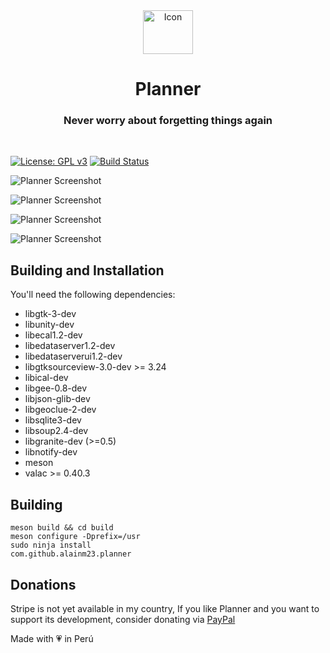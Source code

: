 <div align="center">
  <span align="center"> <img width="80" height="70" class="center" src="https://github.com/alainm23/planner/blob/master/data/icons/128/com.github.alainm23.planner.svg" alt="Icon"></span>
  <h1 align="center">Planner</h1>
  <h3 align="center">Never worry about forgetting things again</h3>
</div>

<br/>

[![License: GPL v3](https://img.shields.io/badge/License-GPL%20v3-blue.svg)](https://github.com/alainm23/planner/blob/master/LICENSE)
[![Build Status](https://travis-ci.com/alainm23/planner.svg?branch=master)](https://travis-ci.com/alainm23/planner)

![Planner Screenshot](https://github.com/alainm23/planner/raw/master/data/screenshot/screenshot-01.png)

![Planner Screenshot](https://github.com/alainm23/planner/raw/master/data/screenshot/screenshot-02.png)

![Planner Screenshot](https://github.com/alainm23/planner/raw/master/data/screenshot/screenshot-03.png)

![Planner Screenshot](https://github.com/alainm23/planner/raw/master/data/screenshot/screenshot-04.png)

## Building and Installation

You'll need the following dependencies:
* libgtk-3-dev
* libunity-dev
* libecal1.2-dev
* libedataserver1.2-dev
* libedataserverui1.2-dev
* libgtksourceview-3.0-dev >= 3.24
* libical-dev
* libgee-0.8-dev
* libjson-glib-dev
* libgeoclue-2-dev
* libsqlite3-dev
* libsoup2.4-dev
* libgranite-dev (>=0.5)
* libnotify-dev
* meson
* valac >= 0.40.3

## Building

```
meson build && cd build
meson configure -Dprefix=/usr
sudo ninja install
com.github.alainm23.planner
```

## Donations
Stripe is not yet available in my country, If you like Planner and you want to support its development, consider donating via [PayPal](https://www.paypal.me/alainm23)

Made with 💗 in Perú
